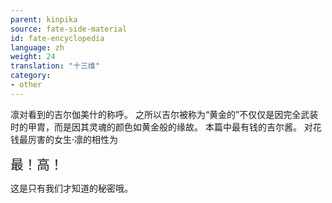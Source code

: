 ```yaml
---
parent: kinpika
source: fate-side-material
id: fate-encyclopedia
language: zh
weight: 24
translation: "十三维"
category:
- other
---
```


凛对看到的吉尔伽美什的称呼。
之所以吉尔被称为“黄金的”不仅仅是因完全武装时的甲胄，而是因其灵魂的颜色如黄金般的缘故。
本篇中最有钱的吉尔酱。
对花钱最厉害的女生·凛的相性为

<span style="font-size:1.5em;">最！高！</span>

这是只有我们才知道的秘密哦。
